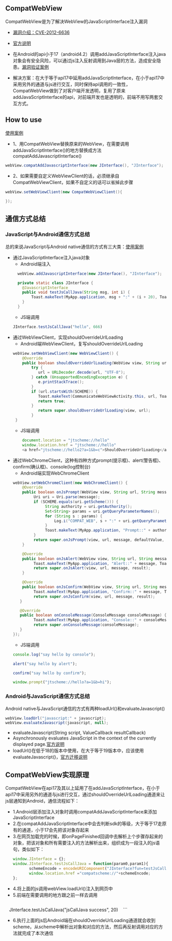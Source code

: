 CompatWebView
-------------

CompatWebView是为了解决WebView的JavaScriptInterface注入漏洞
- [漏洞介绍：CVE-2012-6636](https://cve.mitre.org/cgi-bin/cvename.cgi?name=CVE-2012-6636)
- [官方说明](https://developer.android.com/reference/android/webkit/WebView.html#addJavascriptInterface)

- 在Android的api小于17（android4.2）调用addJavaScriptInterface注入java对象会有安全风险，可以通过js注入反射调用到Java层的方法，造成安全隐患。[漏洞验证案例](https://github.com/heimashi/CompatWebView/blob/master/example/src/main/java/com/sw/bridge/InjectWebViewActivity.java)

- 解决方案：在大于等于api17中延用addJavaScriptInterface，在小于api17中采用另外的通道与js进行交互，同时保持api调用的一致性，
CompatWebView做到了对客户端开发透明，复用了原来addJavaScriptInterface的api，对前端开发也是透明的，前端不用写两套交互方式。

How to use
-----------
[使用案例](https://github.com/heimashi/CompatWebView/blob/master/example/src/main/java/com/sw/bridge/CompatWebViewActivity.java)
- 1、用CompatWebView替换原来的WebView，在需要调用addJavaScriptInterface()的地方替换成方法compatAddJavascriptInterface()
```java
webView.compatAddJavascriptInterface(new JInterface(), "JInterface");
```
- 2、如果需要自定义WebViewClient的话，必须继承自CompatWebViewClient，如果不自定义的话可以省掉此步骤
```java
webView.setWebViewClient(new CompatWebViewClient(){
    
});
```

通信方式总结
-----------
### JavaScript与Android通信方式总结
总的来说JavaScript与Android native通信的方式有三大类：[使用案例](https://github.com/heimashi/CompatWebView/blob/master/example/src/main/java/com/sw/bridge/CommunicateWebViewActivity.java)
- 通过JavaScriptInterface注入java对象
    - Android端注入
    ```java
      webView.addJavascriptInterface(new JInterface(), "JInterface");

      private static class JInterface {
        @JavascriptInterface
        public void testJsCallJava(String msg, int i) {
            Toast.makeText(MyApp.application, msg + ":" + (i + 20), Toast.LENGTH_SHORT).show();
        }
      }
    ```
    - JS端调用
    ```javascript
    JInterface.testJsCallJava("hello", 666)
    ```
- 通过WebViewClient，实现shouldOverrideUrlLoading
    - Android端WebViewClient，复写shouldOverrideUrlLoading
    ```java
    webView.setWebViewClient(new WebViewClient() {
        @Override
        public boolean shouldOverrideUrlLoading(WebView view, String url) {
            try {
               url = URLDecoder.decode(url, "UTF-8");
            } catch (UnsupportedEncodingException e) {
               e.printStackTrace();
            }
            if (url.startsWith(SCHEME)) {
               Toast.makeText(CommunicateWebViewActivity.this, url, Toast.LENGTH_SHORT).show();
               return true;
            }
               return super.shouldOverrideUrlLoading(view, url);
            }
     }
    ```
    - JS端调用
    ```javascript
        document.location = "jtscheme://hello"
        window.location.href = "jtscheme://hello"
        <a href="jtscheme://hello2?a=1&b=c">ShouldOverrideUrlLoading</a>
    ```
- 通过WebChromeClient，这种有四种方式prompt(提示框)、alert(警告框)、confirm(确认框)、console(log控制台)
    - Android端实现WebChromeClient
    ```java
    webView.setWebChromeClient(new WebChromeClient() {
        @Override
        public boolean onJsPrompt(WebView view, String url, String message, String defaultValue, JsPromptResult result) {
             Uri uri = Uri.parse(message);
             if (SCHEME.equals(uri.getScheme())) {
                  String authority = uri.getAuthority();
                  Set<String> params = uri.getQueryParameterNames();
                  for (String s : params) {
                      Log.i("COMPAT_WEB", s + ":" + uri.getQueryParameter(s));
                  }
                  Toast.makeText(MyApp.application, "Prompt::" + authority, Toast.LENGTH_SHORT).show();
             }
             return super.onJsPrompt(view, url, message, defaultValue, result);
        }
    
        @Override
        public boolean onJsAlert(WebView view, String url, String message, JsResult result) {
             Toast.makeText(MyApp.application, "Alert::" + message, Toast.LENGTH_SHORT).show();
             return super.onJsAlert(view, url, message, result);
        }
    
        @Override
        public boolean onJsConfirm(WebView view, String url, String message, JsResult result) {
             Toast.makeText(MyApp.application, "Confirm::" + message, Toast.LENGTH_SHORT).show();
             return super.onJsConfirm(view, url, message, result);
       }
    
       @Override
       public boolean onConsoleMessage(ConsoleMessage consoleMessage) {
             Toast.makeText(MyApp.application, "Console::" + consoleMessage.message(), Toast.LENGTH_SHORT).show();
             return super.onConsoleMessage(consoleMessage);
       }
    });
    ```
    - JS端调用
    ```javascript
    console.log("say hello by console");
    
    alert("say hello by alert");
    
    confirm("say hello by confirm");
    
    window.prompt("jtscheme://hello?a=1&b=hi");
    ```
### Android与JavaScript通信方式总结
Android native与JavaScript通信的方式有两种loadUrl()和evaluateJavascript()
```java
webView.loadUrl("javascript:" + javascript);
webView.evaluateJavascript(javascript, null);
```
- evaluateJavascript(String script, ValueCallback<String> resultCallback)
- Asynchronously evaluates JavaScript in the context of the currently displayed page.[官方说明](https://developer.android.com/reference/android/webkit/WebView.html#evaluateJavascript%28java.lang.String,%20android.webkit.ValueCallback%3Cjava.lang.String%3E%29)
- loadUrl()在低于18的版本中使用，在大于等于19版本中，应该使用evaluateJavascript()，[官方迁移说明](https://developer.android.com/guide/webapps/migrating.html)


CompatWebView实现原理
--------------------
CompatWebView在api17及其以上延用了在addJavaScriptInterface，在小于api17中采用另外的通道与js进行交互，通过shouldOverrideUrlLoading通道来让js层通知到Android，通信流程如下：
- 1.Android层添加注入对象时调用compatAddJavaScriptInterface来添加JavaScriptInterface
- 2.在compatAddJavaScriptInterface中会去判断sdk的等级，大于等于17走原有的通道，小于17会先把该对象存起来
- 3.在网页加载完的时候，即onPageFinished回调中去解析上个步骤存起来的对象，把该对象和所有需要注入的方法解析出来，组织成为一段注入的js语句，类似如下：
    ```javascript
    window.JInterface = {};
    window.JInterface.testJsCallJava = function(param0,param1){
	       schemeEncode = encodeURIComponent("JInterface?fun=testJsCallJava&param0="+param0+"&param1="+param1);
	       window.location.href ="compatscheme://"+schemeEncode;
    };
    ```
- 4.将上面的js调用webView.loadUrl()注入到网页中
- 5.前端在需要调用的地方跟之前一样去调用
    ```javascript
    JInterface.testJsCallJava("jsCallJava success", 20)
    ```
- 6.执行上面的js后Android端在shouldOverrideUrlLoading通道就会收到scheme，从scheme中解析出对象和对应的方法，然后再反射调用对应的方法就完成了本次通信

